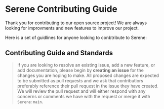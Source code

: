 # Serene Contributing Guide

Thank you for contributing to our open source project! We are always looking for improvments and new features to improve our project.

Here is a set of guidlines for anyone looking to conbtribute to Serene:

## Contributing Guide and Standards

> If you are looking to resolve an existing issue, add a new feature, or add documentation, please begin by **creating an issue** for the changes you are hoping to make.
> All proposed changes are expected to be submitted as pull requests and we ask that contributiors preferably reference their pull request in the issue they have created. We will review the pull request and will either respond with any concerns or comments we have with the request or merge it with ```Serene:main```.
